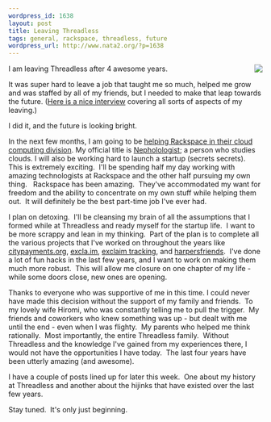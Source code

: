 ```yaml
--- 
wordpress_id: 1638
layout: post
title: Leaving Threadless
tags: general, rackspace, threadless, future
wordpress_url: http://www.nata2.org/?p=1638
---
```

<a href="http://www.flickr.com/photos/techcocktail/2316615921/"><img align="right" src="http://farm3.static.flickr.com/2411/2316615921_b2cee81590_m.jpg"/></a>I am leaving Threadless after 4 awesome years.

It was super hard to leave a job that taught me so much, helped me grow and was staffed by all of my friends, but I needed to make that leap towards the future. (<a id="c8k2" title="here is a nice interview" href="http://siliconangle.net/ver2/2009/09/29/exclusive-interview-threadless-cto-harper-reed-heads-to-rackspace-whats-a-nepholologist/">Here is a nice interview</a> covering all sorts of aspects of my leaving.)

I did it, and the future is looking bright.

In the next few months, I am going to be <a id="vnml" title="helping Rackspace in their cloud computing division" href="http://www.rackspacecloud.com/blog/2009/09/30/the-rackspace-cloud-welcomes-harper-reed-nephologist/">helping Rackspace in their cloud computing division</a>. My official title is <a href="http://nepholologist.com/">Nepholologist</a>; a person who studies clouds. I will also be working hard to launch a startup (secrets secrets).  This is extremely exciting.  I'll be spending half my day working with amazing technologists at Rackspace and the other half pursuing my own thing.   Rackspace has been amazing.  They've accommodated my want for freedom and the ability to concentrate on my own stuff while helping them out.  It will definitely be the best part-time job I've ever had.

I plan on detoxing.  I'll be cleansing my brain of all the assumptions that I formed while at Threadless and ready myself for the startup life.  I want to be more scrappy and lean in my thinking.  Part of the plan is to complete all the various projects that I've worked on throughout the years like <a href="http://citypayments.org/">citypayments.org</a>, <a href="http://excla.im/">excla.im</a>, <a href="http://www.techcrunch.com/2009/09/12/exclaim-track-track-twitter-search-terms-over-im-in-near-real-time/">exclaim tracking</a>, and <a href="http://harpersfriends.com/">harpersfriends</a>.  I've done a lot of fun hacks in the last few years, and I want to work on making them much more robust.  This will allow me closure on one chapter of my life - while some doors close, new ones are opening.

Thanks to everyone who was supportive of me in this time. I could never have made this decision without the support of my family and friends.  To my lovely wife Hiromi, who was constantly telling me to pull the trigger.  My friends and coworkers who knew something was up - but dealt with me until the end - even when I was flighty.  My parents who helped me think rationally.  Most importantly, the entire Threadless family.  Without Threadless and the knowledge I've gained from my experiences there, I would not have the opportunities I have today.  The last four years have been utterly amazing (and awesome).

I have a couple of posts lined up for later this week.  One about my history at Threadless and another about the hijinks that have existed over the last few years.

Stay tuned.  It's only just beginning.
